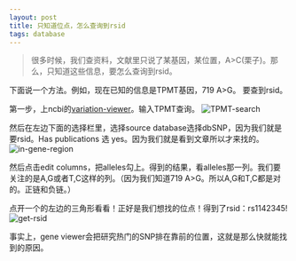 ```yaml
---
layout: post
title: 只知道位点，怎么查询到rsid
tags: database
---
```

>很多时候，我们查资料，文献里只说了某基因，某位置，A>C(栗子)。那么，只知道这些信息，要怎么查询到rsid。


下面说一个方法。例如，现在已知的信息是TPMT基因，719 A>G。
要查到rsid。

第一步，上ncbi的[variation-viewer](https://www.ncbi.nlm.nih.gov/variation/view/)。输入TPMT查询。
![TPMT-search](https://github.com/pzweuj/pzweuj.github.io/raw/master/downloads/images/variant-view-TPMT.png)

然后在左边下面的选择栏里，选择source database选择dbSNP，因为我们就是要rsid。Has publications 选 yes。因为我们就是看到文章所以才来找的。
![in-gene-region](https://github.com/pzweuj/pzweuj.github.io/raw/master/downloads/images/gene-view-selected.png)

然后点击edit columns，把alleles勾上。得到的结果，看alleles那一列。我们要关注的是A,G或者T,C这样的列。（因为我们知道719 A>G。所以A,G和T,C都是对的。正链和负链。）

点开一个的左边的三角形看看！正好是我们想找的位点！得到了rsid：rs1142345!
![get-rsid](https://github.com/pzweuj/pzweuj.github.io/raw/master/downloads/images/get-rsid.png)

事实上，gene viewer会把研究热门的SNP排在靠前的位置，这就是那么快就能找到的原因。




[T_T]:老井子，我爱你啊。